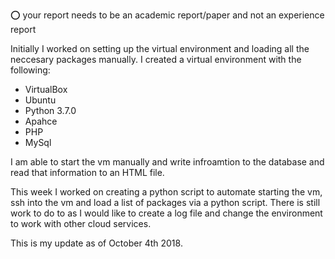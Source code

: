 :o: your report needs to be an academic report/paper and not an experience report

Initially I worked on setting up the virtual environment and loading all the neccesary packages manually. 
I created a virtual environment with the following:
 - VirtualBox
 - Ubuntu
 - Python 3.7.0
 - Apahce
 - PHP
 - MySql
 
 I am able to start the vm manually and write infroamtion to the database and read that information to an HTML file.
 
 This week I worked on creating a python script to automate starting the vm, ssh into the vm and load a list of packages via a python script.
 There is still work to do to as I would like to create a log file and change the environment to work with other cloud services.
 
This is my update as of October 4th 2018.

